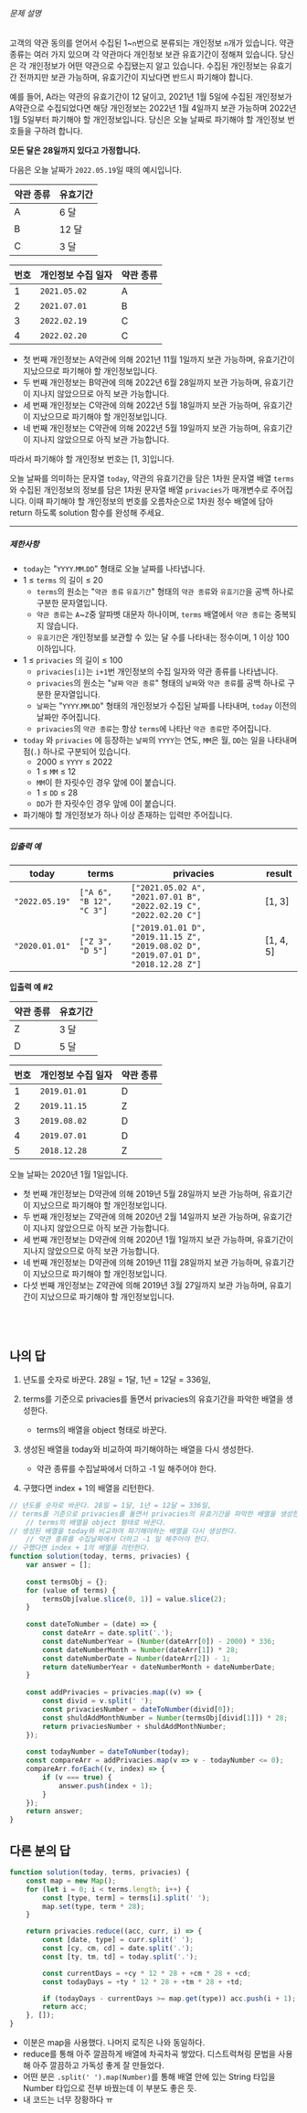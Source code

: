 ###### 문제 설명

고객의 약관 동의를 얻어서 수집된 1~`n`번으로 분류되는 개인정보 `n`개가 있습니다. 약관 종류는 여러 가지 있으며 각 약관마다 개인정보 보관 유효기간이 정해져 있습니다. 당신은 각 개인정보가 어떤 약관으로 수집됐는지 알고 있습니다. 수집된 개인정보는 유효기간 전까지만 보관 가능하며, 유효기간이 지났다면 반드시 파기해야 합니다.

예를 들어, A라는 약관의 유효기간이 12 달이고, 2021년 1월 5일에 수집된 개인정보가 A약관으로 수집되었다면 해당 개인정보는 2022년 1월 4일까지 보관 가능하며 2022년 1월 5일부터 파기해야 할 개인정보입니다.
당신은 오늘 날짜로 파기해야 할 개인정보 번호들을 구하려 합니다.

**모든 달은 28일까지 있다고 가정합니다.**

다음은 오늘 날짜가 `2022.05.19`일 때의 예시입니다.

| 약관 종류 | 유효기간 |
| --------- | -------- |
| A         | 6 달     |
| B         | 12 달    |
| C         | 3 달     |

| 번호 | 개인정보 수집 일자 | 약관 종류 |
| ---- | ------------------ | --------- |
| 1    | `2021.05.02`       | A         |
| 2    | `2021.07.01`       | B         |
| 3    | `2022.02.19`       | C         |
| 4    | `2022.02.20`       | C         |

- 첫 번째 개인정보는 A약관에 의해 2021년 11월 1일까지 보관 가능하며, 유효기간이 지났으므로 파기해야 할 개인정보입니다.
- 두 번째 개인정보는 B약관에 의해 2022년 6월 28일까지 보관 가능하며, 유효기간이 지나지 않았으므로 아직 보관 가능합니다.
- 세 번째 개인정보는 C약관에 의해 2022년 5월 18일까지 보관 가능하며, 유효기간이 지났으므로 파기해야 할 개인정보입니다.
- 네 번째 개인정보는 C약관에 의해 2022년 5월 19일까지 보관 가능하며, 유효기간이 지나지 않았으므로 아직 보관 가능합니다.

따라서 파기해야 할 개인정보 번호는 [1, 3]입니다.

오늘 날짜를 의미하는 문자열 `today`, 약관의 유효기간을 담은 1차원 문자열 배열 `terms`와 수집된 개인정보의 정보를 담은 1차원 문자열 배열 `privacies`가 매개변수로 주어집니다. 이때 파기해야 할 개인정보의 번호를 오름차순으로 1차원 정수 배열에 담아 return 하도록 solution 함수를 완성해 주세요.

------

##### 제한사항

- `today`는 "`YYYY`.`MM`.`DD`" 형태로 오늘 날짜를 나타냅니다.
- 1 ≤ `terms` 의 길이 ≤ 20
  - `terms`의 원소는 "`약관 종류` `유효기간`" 형태의 `약관 종류`와 `유효기간`을 공백 하나로 구분한 문자열입니다.
  - `약관 종류`는 `A`~`Z`중 알파벳 대문자 하나이며, `terms` 배열에서 `약관 종류`는 중복되지 않습니다.
  - `유효기간`은 개인정보를 보관할 수 있는 달 수를 나타내는 정수이며, 1 이상 100 이하입니다.
- 1 ≤ `privacies` 의 길이 ≤ 100
  - `privacies[i]`는 `i+1`번 개인정보의 수집 일자와 약관 종류를 나타냅니다.
  - `privacies`의 원소는 "`날짜` `약관 종류`" 형태의 `날짜`와 `약관 종류`를 공백 하나로 구분한 문자열입니다.
  - `날짜`는 "`YYYY`.`MM`.`DD`" 형태의 개인정보가 수집된 날짜를 나타내며, `today` 이전의 날짜만 주어집니다.
  - `privacies`의 `약관 종류`는 항상 `terms`에 나타난 `약관 종류`만 주어집니다.
- `today` 와 `privacies` 에 등장하는 `날짜`의 `YYYY`는 연도, `MM`은 월, `DD`는 일을 나타내며 점(`.`) 하나로 구분되어 있습니다.
  - 2000 ≤ `YYYY` ≤ 2022
  - 1 ≤ `MM` ≤ 12
  - `MM`이 한 자릿수인 경우 앞에 0이 붙습니다.
  - 1 ≤ `DD` ≤ 28
  - `DD`가 한 자릿수인 경우 앞에 0이 붙습니다.
- 파기해야 할 개인정보가 하나 이상 존재하는 입력만 주어집니다.

------

##### 입출력 예

| today          | terms                    | privacies                                                    | result    |
| -------------- | ------------------------ | ------------------------------------------------------------ | --------- |
| `"2022.05.19"` | `["A 6", "B 12", "C 3"]` | `["2021.05.02 A", "2021.07.01 B", "2022.02.19 C", "2022.02.20 C"]` | [1, 3]    |
| `"2020.01.01"` | `["Z 3", "D 5"]`         | `["2019.01.01 D", "2019.11.15 Z", "2019.08.02 D", "2019.07.01 D", "2018.12.28 Z"]` | [1, 4, 5] |

**입출력 예 #2**

| 약관 종류 | 유효기간 |
| --------- | -------- |
| Z         | 3 달     |
| D         | 5 달     |

| 번호 | 개인정보 수집 일자 | 약관 종류 |
| ---- | ------------------ | --------- |
| 1    | `2019.01.01`       | D         |
| 2    | `2019.11.15`       | Z         |
| 3    | `2019.08.02`       | D         |
| 4    | `2019.07.01`       | D         |
| 5    | `2018.12.28`       | Z         |

오늘 날짜는 2020년 1월 1일입니다.

- 첫 번째 개인정보는 D약관에 의해 2019년 5월 28일까지 보관 가능하며, 유효기간이 지났으므로 파기해야 할 개인정보입니다.
- 두 번째 개인정보는 Z약관에 의해 2020년 2월 14일까지 보관 가능하며, 유효기간이 지나지 않았으므로 아직 보관 가능합니다.
- 세 번째 개인정보는 D약관에 의해 2020년 1월 1일까지 보관 가능하며, 유효기간이 지나지 않았으므로 아직 보관 가능합니다.
- 네 번째 개인정보는 D약관에 의해 2019년 11월 28일까지 보관 가능하며, 유효기간이 지났으므로 파기해야 할 개인정보입니다.
- 다섯 번째 개인정보는 Z약관에 의해 2019년 3월 27일까지 보관 가능하며, 유효기간이 지났으므로 파기해야 할 개인정보입니다.



<br/>

<br/>

## 나의 답

1. 년도를 숫자로 바꾼다. 28일 = 1달, 1년 = 12달 = 336일, 
2. terms를 기준으로 privacies를 돌면서 privacies의 유효기간을 파악한 배열을 생성한다.
   -  terms의 배열을 object 형태로 바꾼다.

3. 생성된 배열을 today와 비교하여 파기해야하는 배열을 다시 생성한다.
   - 약관 종류를 수집날짜에서 더하고 -1 일 해주어야 한다.

4. 구했다면 index + 1의 배열을 리턴한다.


```js
// 년도를 숫자로 바꾼다. 28일 = 1달, 1년 = 12달 = 336일, 
// terms를 기준으로 privacies를 돌면서 privacies의 유효기간을 파악한 배열을 생성한다.
    // terms의 배열을 object 형태로 바꾼다.
// 생성된 배열을 today와 비교하여 파기해야하는 배열을 다시 생성한다.
    // 약관 종류를 수집날짜에서 더하고 -1 일 해주어야 한다.
// 구했다면 index + 1의 배열을 리턴한다.
function solution(today, terms, privacies) {
    var answer = [];
    
    const termsObj = {};
    for (value of terms) {
        termsObj[value.slice(0, 1)] = value.slice(2);
    }
    
    const dateToNumber = (date) => {
        const dateArr = date.split('.');
        const dateNumberYear = (Number(dateArr[0]) - 2000) * 336;
        const dateNumberMonth = Number(dateArr[1]) * 28;
        const dateNumberDate = Number(dateArr[2]) - 1;
        return dateNumberYear + dateNumberMonth + dateNumberDate;
    }
    
    const addPrivacies = privacies.map((v) => {
        const divid = v.split(' ');
        const privaciesNumber = dateToNumber(divid[0]);
        const shuldAddMonthNumber = Number(termsObj[divid[1]]) * 28;
        return privaciesNumber + shuldAddMonthNumber;
    });
    
    const todayNumber = dateToNumber(today);
    const compareArr = addPrivacies.map(v => v - todayNumber <= 0);
    compareArr.forEach((v, index) => {
        if (v === true) {
            answer.push(index + 1);
        }
    });
    return answer;
}
```



## 다른 분의 답

```js
function solution(today, terms, privacies) {
    const map = new Map();
    for (let i = 0; i < terms.length; i++) {
        const [type, term] = terms[i].split(' ');
        map.set(type, term * 28);
    }

    return privacies.reduce((acc, curr, i) => {
        const [date, type] = curr.split(' ');
        const [cy, cm, cd] = date.split('.');
        const [ty, tm, td] = today.split('.');

        const currentDays = +cy * 12 * 28 + +cm * 28 + +cd;
        const todayDays = +ty * 12 * 28 + +tm * 28 + +td;

        if (todayDays - currentDays >= map.get(type)) acc.push(i + 1);
        return acc;
    }, []);
}
```

- 이분은 map을 사용했다. 나머지 로직은 나와 동일하다.
- reduce를 통해 아주 깔끔하게 배열에 차곡차곡 쌓았다. 디스트럭쳐링 문법을 사용해 아주 깔끔하고 가독성 좋게 잘 만들었다.
- 어떤 분은 `.split(' ').map(Number)`를 통해 배열 안에 있는 String 타입을 Number 타입으로 전부 바꿨는데 이 부분도 좋은 듯.
- 내 코드는 너무 장황하다 ㅠ

